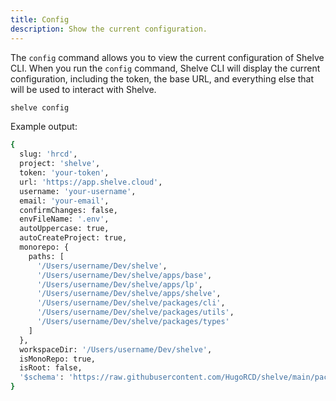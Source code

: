 ```yaml
---
title: Config
description: Show the current configuration.
---
```


The `config` command allows you to view the current configuration of Shelve CLI. When you run the `config` command, Shelve CLI will display the current configuration, including the token, the base URL, and everything else that will be used to interact with Shelve.

```bash [terminal]
shelve config
```

Example output:

```bash [terminal]
{
  slug: 'hrcd',
  project: 'shelve',
  token: 'your-token',
  url: 'https://app.shelve.cloud',
  username: 'your-username',
  email: 'your-email',
  confirmChanges: false,
  envFileName: '.env',
  autoUppercase: true,
  autoCreateProject: true,
  monorepo: {
    paths: [
      '/Users/username/Dev/shelve',
      '/Users/username/Dev/shelve/apps/base',
      '/Users/username/Dev/shelve/apps/lp',
      '/Users/username/Dev/shelve/apps/shelve',
      '/Users/username/Dev/shelve/packages/cli',
      '/Users/username/Dev/shelve/packages/utils',
      '/Users/username/Dev/shelve/packages/types'
    ]
  },
  workspaceDir: '/Users/username/Dev/shelve',
  isMonoRepo: true,
  isRoot: false,
  '$schema': 'https://raw.githubusercontent.com/HugoRCD/shelve/main/packages/types/schema.json'
}
```

